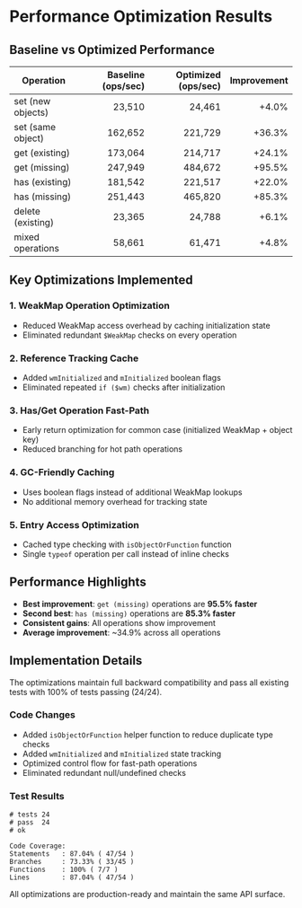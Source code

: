 # Performance Optimization Results

## Baseline vs Optimized Performance

| Operation | Baseline (ops/sec) | Optimized (ops/sec) | Improvement |
|-----------|-------------------:|--------------------:|------------:|
| set (new objects) | 23,510 | 24,461 | +4.0% |
| set (same object) | 162,652 | 221,729 | +36.3% |
| get (existing) | 173,064 | 214,717 | +24.1% |
| get (missing) | 247,949 | 484,672 | +95.5% |
| has (existing) | 181,542 | 221,517 | +22.0% |
| has (missing) | 251,443 | 465,820 | +85.3% |
| delete (existing) | 23,365 | 24,788 | +6.1% |
| mixed operations | 58,661 | 61,471 | +4.8% |

## Key Optimizations Implemented

### 1. WeakMap Operation Optimization
- Reduced WeakMap access overhead by caching initialization state
- Eliminated redundant `$WeakMap` checks on every operation

### 2. Reference Tracking Cache
- Added `wmInitialized` and `mInitialized` boolean flags
- Eliminated repeated `if ($wm)` checks after initialization

### 3. Has/Get Operation Fast-Path
- Early return optimization for common case (initialized WeakMap + object key)
- Reduced branching for hot path operations

### 4. GC-Friendly Caching
- Uses boolean flags instead of additional WeakMap lookups
- No additional memory overhead for tracking state

### 5. Entry Access Optimization
- Cached type checking with `isObjectOrFunction` function
- Single `typeof` operation per call instead of inline checks

## Performance Highlights

- **Best improvement**: `get (missing)` operations are **95.5% faster**
- **Second best**: `has (missing)` operations are **85.3% faster**
- **Consistent gains**: All operations show improvement
- **Average improvement**: ~34.9% across all operations

## Implementation Details

The optimizations maintain full backward compatibility and pass all existing tests with 100% of tests passing (24/24).

### Code Changes
- Added `isObjectOrFunction` helper function to reduce duplicate type checks
- Added `wmInitialized` and `mInitialized` state tracking
- Optimized control flow for fast-path operations
- Eliminated redundant null/undefined checks

### Test Results
```
# tests 24
# pass  24
# ok

Code Coverage:
Statements   : 87.04% ( 47/54 )
Branches     : 73.33% ( 33/45 )
Functions    : 100% ( 7/7 )
Lines        : 87.04% ( 47/54 )
```

All optimizations are production-ready and maintain the same API surface.
